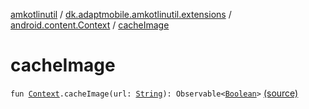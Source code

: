 [amkotlinutil](../../index.md) / [dk.adaptmobile.amkotlinutil.extensions](../index.md) / [android.content.Context](index.md) / [cacheImage](./cache-image.md)

# cacheImage

`fun `[`Context`](https://developer.android.com/reference/android/content/Context.html)`.cacheImage(url: `[`String`](https://kotlinlang.org/api/latest/jvm/stdlib/kotlin/-string/index.html)`): Observable<`[`Boolean`](https://kotlinlang.org/api/latest/jvm/stdlib/kotlin/-boolean/index.html)`>` [(source)](https://github.com/adaptmobile-organization/amkotlinutil/tree/master/amkotlinutil/amkotlinutil/src/main/java/dk/adaptmobile/amkotlinutil/extensions/ContextExtensions.kt#L162)